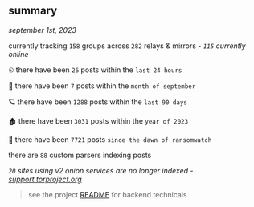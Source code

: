 
## summary
_september 1st, 2023_

currently tracking `158` groups across `282` relays & mirrors - _`115` currently online_

⏲ there have been `26` posts within the `last 24 hours`

🦈 there have been `7` posts within the `month of september`

🪐 there have been `1288` posts within the `last 90 days`

🏚 there have been `3031` posts within the `year of 2023`

🦕 there have been `7721` posts `since the dawn of ransomwatch`

there are `88` custom parsers indexing posts

_`20` sites using v2 onion services are no longer indexed - [support.torproject.org](https://support.torproject.org/onionservices/v2-deprecation/)_

> see the project [README](https://github.com/joshhighet/ransomwatch#ransomwatch--) for backend technicals
